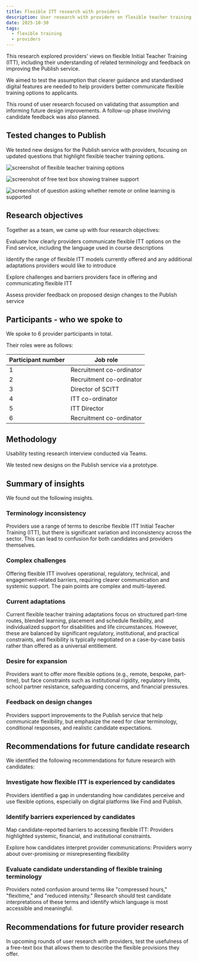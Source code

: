 ```yaml
---
title: Flexible ITT research with providers
description: User research with providers on flexible teacher training
date: 2025-10-30
tags:
  - flexible training
  - providers
---
```


This research explored providers’ views on flexible Initial Teacher Training (ITT), including their understanding of related terminology and feedback on improving the Publish service.

We aimed to test the assumption that clearer guidance and standardised digital features are needed to help providers better communicate flexible training options to applicants.

This round of user research focused on validating that assumption and informing future design improvements. A follow-up phase involving candidate feedback was also planned.

## Tested changes to Publish

We tested new designs for the Publish service with providers, focusing on updated questions that highlight flexible teacher training options.

![screenshot of flexible teacher training options](study_pattern.png)

![screenshot of free text box showing trainee support](support_trainees.png)

![screenshot of question asking whether remote or online learning is supported](online_learning.png)

## Research objectives

Together as a team, we came up with four research objectives:

Evaluate how clearly providers communicate flexible ITT options on the Find service, including the language used in course descriptions

Identify the range of flexible ITT models currently offered and any additional adaptations providers would like to introduce

Explore challenges and barriers providers face in offering and communicating flexible ITT

Assess provider feedback on proposed design changes to the Publish service

## Participants - who we spoke to

We spoke to 6 provider participants in total.

Their roles were as follows:

| Participant number | Job role |
| --- | --- |
| 1 | Recruitment co-ordinator |
| 2 | Recruitment co-ordinator |
| 3 | Director of SCITT |
| 4 | ITT co-ordinator |
| 5 | ITT Director |
| 6 | Recruitment co-ordinator|

## Methodology

Usability testing research interview conducted via Teams.

We tested new designs on the Publish service via a prototype.

## Summary of insights

We found out the following insights.

### Terminology inconsistency

Providers use a range of terms to describe flexible ITT  Initial Teacher Training (ITT), but there is significant variation and inconsistency across the sector. This can lead to confusion for both candidates and providers themselves.

### Complex challenges

Offering flexible ITT involves operational, regulatory, technical, and engagement-related barriers, requiring clearer communication and systemic support. The pain points are complex and multi-layered. ​

### Current adaptations

Current flexible teacher training adaptations focus on structured part-time routes, blended learning, placement and schedule flexibility, and individualized support for disabilities and life circumstances. However, these are balanced by significant regulatory, institutional, and practical constraints, and flexibility is typically negotiated on a case-by-case basis rather than offered as a universal entitlement.​

### Desire for expansion

Providers want to offer more flexible options (e.g., remote, bespoke, part-time), but face constraints such as institutional rigidity, regulatory limits, school partner resistance, safeguarding concerns, and financial pressures.

### Feedback on design changes

Providers support improvements to the Publish service that help communicate flexibility, but emphasize the need for clear terminology, conditional responses, and realistic candidate expectations.

## Recommendations for future candidate research

We identified the following recommendations for future research with candidates:

### Investigate how flexible ITT is experienced by candidates​

​Providers identified a gap in understanding how candidates perceive and use flexible options, especially on digital platforms like Find and Publish.​

### Identify barriers experienced by candidates ​

​Map candidate-reported barriers to accessing flexible ITT: Providers highlighted systemic, financial, and institutional constraints. ​

Explore how candidates interpret provider communications: Providers worry about over-promising or misrepresenting flexibility​

### Evaluate candidate understanding of flexible training terminology​

​Providers noted confusion around terms like "compressed hours," "flexitime," and "reduced intensity." Research should test candidate interpretations of these terms and identify which language is most accessible and meaningful.

## Recommendations for future provider research

In upcoming rounds of user research with providers, test the usefulness of a free-text box that allows them to describe the flexible provisions they offer.
